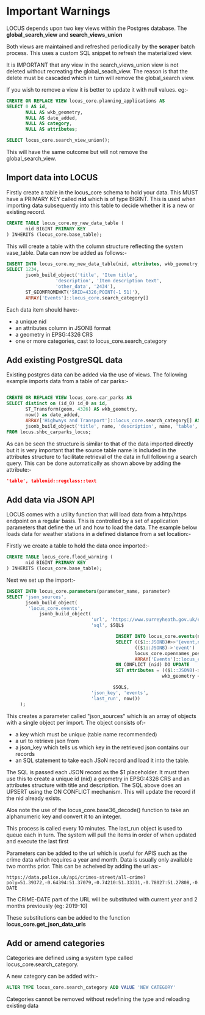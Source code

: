 # Important Warnings

LOCUS depends upon two key views within the Postgres database. The **global_search_view** and **search_views_union**

Both views are maintained and refreshed periodically by the **scraper** batch process. This uses a custom SQL snippet to refresh the materialized view.

It is IMPORTANT that any view in the search_views_union view is not deleted without recreating the global_seach_view. The reason is that the delete must be cascaded which in turn will remove the global_search view.

If you wish to remove a view it is better to update it with null values. eg:-

```SQL
CREATE OR REPLACE VIEW locus_core.planning_applications AS
SELECT 0 AS id,
       NULL AS wkb_geometry,
       NULL AS date_added,
       NULL AS category,
       NULL AS attributes;

SELECT locus_core.search_view_union();
```

This will have the same outcome but will not remove the global_search_view.

## Import data into LOCUS 

Firstly create a table in the locus_core schema to hold your data. This MUST have a PRIMARY KEY called **nid** which is of type BIGINT. This is used when importing data subsequently into this table to decide whether it is a new or existing record.


```SQL
CREATE TABLE locus_core.my_new_data_table (
       nid BIGINT PRIMARY KEY
) INHERITS (locus_core.base_table);
```

This will create a table with the column structure reflecting the system vase_table. Data can now be added as follows:-

```SQL
INSERT INTO locus_core.my_new_data_table(nid, attributes, wkb_geometry, category)
SELECT 1234,
	   jsonb_build_object('title', 'Item title', 
			      'description', 'Item description text',
			      'other_data', '2434'),
	   ST_GEOMFROMEWKT('SRID=4326;POINT(-1 51)'),
	   ARRAY['Events']::locus_core.search_category[]
```

Each data item should have:-

- a unique nid
- an attributes column in JSONB format
- a geometry in EPSG:4326 CRS
- one or more categories, cast to locus_core.search_category


## Add existing PostgreSQL data 

Existing postgres data can be added via the use of views. The following example imports data from a table of car parks:-

```SQL

CREATE OR REPLACE VIEW locus_core.car_parks AS
SELECT distinct on (id_0) id_0 as id,
       ST_Transform(geom, 4326) AS wkb_geometry,
       now() as date_added,
       ARRAY['Highways and Transport']::locus_core.search_category[] AS category,
       jsonb_build_object('title', name, 'description', name, 'table', tableoid::regclass::text) AS attributes
FROM locus.shbc_carparks_locus;
```

As can be seen the structure is similar to that of the data imported directly but it is very important that the source table name is included in the attributes structure to facilitate retrieval of the data in full following a search query. This can be done automatically as shown above by adding the attribute:-

```json
'table', tableoid::regclass::text
```

## Add data via JSON API 

LOCUS comes with a utility function that will load data from a http/https endpoint on a regular basis. This is controlled by a set of application parameters that define the url and how to load the data. The example below loads data for weather stations in a defined distance from a set location:-

Firstly we create a table to hold the data once imported:-
```SQL
CREATE TABLE locus_core.flood_warning (
       nid BIGINT PRIMARY KEY
) INHERITS (locus_core.base_table);
```

Next we set up the import:-
```SQL
INSERT INTO locus_core.parameters(parameter_name, parameter)
SELECT 'json_sources',
       jsonb_build_object(
        'locus_core.events',
            jsonb_build_object(
                               'url', 'https://www.surreyheath.gov.uk/events-json',
                               'sql', $SQL$

                                        INSERT INTO locus_core.events(nid,attributes, wkb_geometry, category)
                                        SELECT (($1::JSONB)#>>'{event,nid}')::BIGINT,
                                               (($1::JSONB)->'event') || jsonb_build_object('description', ($1::JSONB)#>>'{event,event_details}'),
                                               locus_core.opennames_postcode_geocoder(($1::JSONB)#>>'{event,venue}'),
                                               ARRAY['Events']::locus_core.search_category[]
                                        ON CONFLICT (nid) DO UPDATE
                                        SET attributes = (($1::JSONB)->'event') || jsonb_build_object('description', ($1::JSONB)#>>'{event,event_details}'),
                                                         wkb_geometry = locus_core.opennames_postcode_geocoder(($1::JSONB)#>>'{event,venue}')

                                       $SQL$,
                               'json_key', 'events',
                               'last_run', now())
     );
```

This creates a parameter called "json_sources" which is an array of objects with a single object per import. The object consists of:-

- a key which must be unique (table name recommended)
- a url to retrieve json from
- a json_key which tells us which key in the retrieved json contains our records
- an SQL statement to take each JSoN record and load it into the table.

The SQL is passed each JSON record as the $1 placeholder. It must then use this to create a unique id (nid) a geometry in EPSG:4326 CRS and an attributes structure with title and description. The SQL above does an UPSERT using the ON CONFLICT mechanism. This will update the record if the nid already exists. 

Alos note the use of the locus_core.base36_decode() function to take an alphanumeric key and convert it to an integer.

This process is called every 10 minutes. The last_run object is used to queue each in turn. The system will pull the items in order of when updated and execute the last first

Parameters can be added to the url which is useful for APIS such as the crime data which requires a year and month. Data is usually only available two months prior. This can be acheived by adding the url as:-

```
https://data.police.uk/api/crimes-street/all-crime?poly=51.39372,-0.64394:51.37079,-0.74210:51.33331,-0.78027:51.27808,-0.73535:51.27794,-0.69469:51.31108,-0.68399:51.30929,-0.64500:51.31839,-0.61879:51.33036,-0.62176:51.33350,-0.57309:51.34777,-0.54477:51.36367,-0.55142:51.39423,-0.61150&date=CRIME-DATE

```

The CRIME-DATE part of the URL will be substituted with current year and 2 months previously (eg: 2019-10)

These substitutions can be added to the function **locus_core.get_json_data_urls**

## Add or amend categories

Categories are defined using a system type called locus_core.search_category. 

A new category can be added with:-

```SQL
ALTER TYPE locus_core.search_category ADD VALUE 'NEW CATEGORY'
```

Categories cannot be removed without redefining the type and reloading existing data


